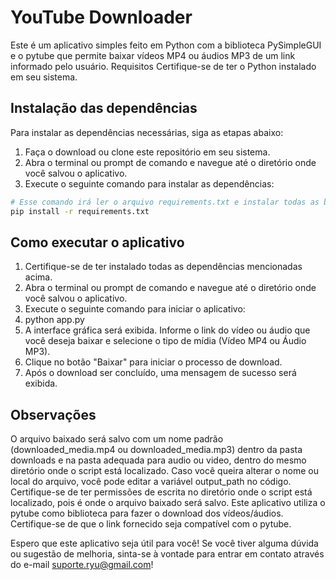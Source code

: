 # YouTube Downloader
Este é um aplicativo simples feito em Python com a biblioteca 
PySimpleGUI e o pytube que permite baixar vídeos MP4 ou áudios MP3 de um 
link informado pelo usuário.
Requisitos
Certifique-se de ter o Python instalado em seu sistema.

## Instalação das dependências
Para instalar as dependências necessárias, siga as etapas abaixo:
1. Faça o download ou clone este repositório em seu sistema.
2. Abra o terminal ou prompt de comando e navegue até o diretório onde 
você salvou o aplicativo.
3. Execute o seguinte comando para instalar as dependências:
``` bash
# Esse comando irá ler o arquivo requirements.txt e instalar todas as bibliotecas necessárias.
pip install -r requirements.txt
```

## Como executar o aplicativo
1. Certifique-se de ter instalado todas as dependências mencionadas 
acima.
2. Abra o terminal ou prompt de comando e navegue até o diretório onde 
você salvou o aplicativo.
3. Execute o seguinte comando para iniciar o aplicativo:
4. python app.py
5. A interface gráfica será exibida. Informe o link do vídeo ou áudio 
que você deseja baixar e selecione o tipo de mídia (Vídeo MP4 ou Áudio 
MP3).
6. Clique no botão "Baixar" para iniciar o processo de download.
7. Após o download ser concluído, uma mensagem de sucesso será exibida.

## Observações
 O arquivo baixado será salvo com um nome padrão (downloaded_media.mp4 
 ou downloaded_media.mp3) dentro da pasta downloads e na pasta adequada 
 para audio ou video, dentro do mesmo diretório onde o script está 
 localizado. Caso você queira alterar o nome ou local do arquivo, você 
 pode editar a variável output_path no código.
 Certifique-se de ter permissões de escrita no diretório onde o script 
 está localizado, pois é onde o arquivo baixado será salvo.
 Este aplicativo utiliza o pytube como biblioteca para fazer o download 
 dos vídeos/áudios. Certifique-se de que o link fornecido seja 
 compatível com o pytube.

Espero que este aplicativo seja útil para você! Se você tiver alguma 
dúvida ou sugestão de melhoria, sinta-se à vontade para entrar em 
contato através do e-mail 
[suporte.ryu@gmail.com](mailto:suporte.ryu@gmail.com)!
